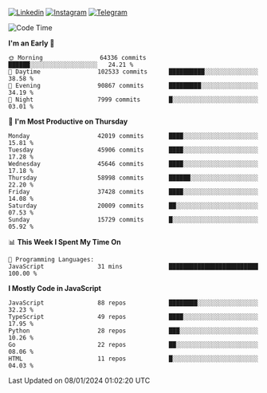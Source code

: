 [![Linkedin](https://img.shields.io/badge/-Archie-blue?style=flat-square&labelColor=gray&logo=Linkedin&logoColor=white&link=https://www.linkedin.com/in/archisdi)](https://www.linkedin.com/in/archisdi)
[![Instagram](https://img.shields.io/badge/-@archisdi-orange?style=flat-square&labelColor=gray&logo=Instagram&logoColor=white&link=https://www.instagram.com/archisdi)](https://www.instagram.com/archisdi)
[![Telegram](https://img.shields.io/badge/-aai-informational?style=flat-square&labelColor=gray&logo=telegram&logoColor=white&link=https://t.me/archisdi)](https://t.me/archisdi)

<!--START_SECTION:waka-->
![Code Time](http://img.shields.io/badge/Code%20Time-2%2C495%20hrs%2046%20mins-blue)

**I'm an Early 🐤** 

```text
🌞 Morning                64336 commits       ██████░░░░░░░░░░░░░░░░░░░   24.21 % 
🌆 Daytime                102533 commits      ██████████░░░░░░░░░░░░░░░   38.58 % 
🌃 Evening                90867 commits       █████████░░░░░░░░░░░░░░░░   34.19 % 
🌙 Night                  7999 commits        █░░░░░░░░░░░░░░░░░░░░░░░░   03.01 % 
```
📅 **I'm Most Productive on Thursday** 

```text
Monday                   42019 commits       ████░░░░░░░░░░░░░░░░░░░░░   15.81 % 
Tuesday                  45906 commits       ████░░░░░░░░░░░░░░░░░░░░░   17.28 % 
Wednesday                45646 commits       ████░░░░░░░░░░░░░░░░░░░░░   17.18 % 
Thursday                 58998 commits       ██████░░░░░░░░░░░░░░░░░░░   22.20 % 
Friday                   37428 commits       ████░░░░░░░░░░░░░░░░░░░░░   14.08 % 
Saturday                 20009 commits       ██░░░░░░░░░░░░░░░░░░░░░░░   07.53 % 
Sunday                   15729 commits       █░░░░░░░░░░░░░░░░░░░░░░░░   05.92 % 
```


📊 **This Week I Spent My Time On** 

```text
💬 Programming Languages: 
JavaScript               31 mins             █████████████████████████   100.00 % 
```

**I Mostly Code in JavaScript** 

```text
JavaScript               88 repos            ████████░░░░░░░░░░░░░░░░░   32.23 % 
TypeScript               49 repos            ████░░░░░░░░░░░░░░░░░░░░░   17.95 % 
Python                   28 repos            ███░░░░░░░░░░░░░░░░░░░░░░   10.26 % 
Go                       22 repos            ██░░░░░░░░░░░░░░░░░░░░░░░   08.06 % 
HTML                     11 repos            █░░░░░░░░░░░░░░░░░░░░░░░░   04.03 % 
```




 Last Updated on 08/01/2024 01:02:20 UTC
<!--END_SECTION:waka-->